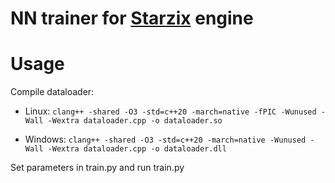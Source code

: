 # NN trainer for [Starzix](https://github.com/zzzzz151/Starzix) engine

# Usage

Compile dataloader:

- Linux: ```clang++ -shared -O3 -std=c++20 -march=native -fPIC -Wunused -Wall -Wextra dataloader.cpp -o dataloader.so```

- Windows: ```clang++ -shared -O3 -std=c++20 -march=native -Wunused -Wall -Wextra dataloader.cpp -o dataloader.dll```

Set parameters in train.py and run train.py
